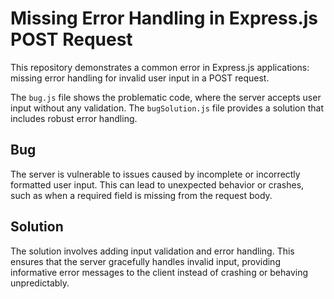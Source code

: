 # Missing Error Handling in Express.js POST Request

This repository demonstrates a common error in Express.js applications: missing error handling for invalid user input in a POST request.

The `bug.js` file shows the problematic code, where the server accepts user input without any validation.  The `bugSolution.js` file provides a solution that includes robust error handling.

## Bug

The server is vulnerable to issues caused by incomplete or incorrectly formatted user input.  This can lead to unexpected behavior or crashes, such as when a required field is missing from the request body.

## Solution

The solution involves adding input validation and error handling. This ensures that the server gracefully handles invalid input, providing informative error messages to the client instead of crashing or behaving unpredictably.